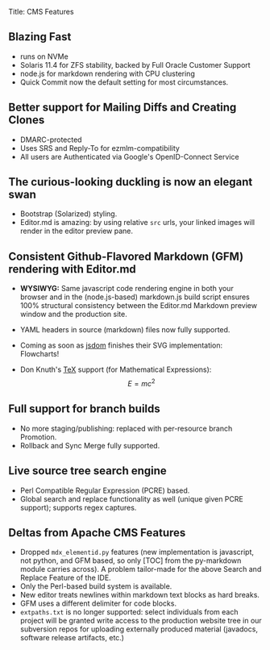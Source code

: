 Title: CMS Features

## Blazing Fast

- runs on NVMe
- Solaris 11.4 for ZFS stability, backed by Full Oracle Customer Support
- node.js for markdown rendering with CPU clustering
- Quick Commit now the default setting for most circumstances.

## Better support for Mailing Diffs and Creating Clones

- DMARC-protected
- Uses SRS and Reply-To for ezmlm-compatibility
- All users are Authenticated via Google's OpenID-Connect Service

## The curious-looking duckling is now an elegant swan

- Bootstrap (Solarized) styling.
- Editor.md is amazing: by using relative `src` urls, your linked images will render in the editor preview pane.

## Consistent Github-Flavored Markdown (GFM) rendering with Editor.md

- **WYSIWYG:** Same javascript code rendering engine in both your browser and in the (node.js-based) markdown.js build script ensures 100% structural consistency between the Editor.md Markdown preview window and the production site.

- YAML headers in source (markdown) files now fully supported.

- Coming as soon as [jsdom](https://github.com/jsdom/jsdom) finishes their SVG implementation: Flowcharts!

- Don Knuth's [TeX](https://en.wikipedia.org/wiki/TeX) support (for Mathematical Expressions): $$ E = mc^2 $$

## Full support for branch builds

- No more staging/publishing: replaced with per-resource branch Promotion.
- Rollback and Sync Merge fully supported.

## Live source tree search engine

- Perl Compatible Regular Expression (PCRE) based.
- Global search and replace functionality as well (unique given PCRE support); supports regex captures.

## Deltas from <span class='text-warning'>Apache CMS</span> Features

- Dropped `mdx_elementid.py` features (new implementation is javascript, not python, and GFM based, so only [TOC] from the py-markdown module carries across).  A problem tailor-made for the above Search and Replace Feature of the IDE.
- Only the Perl-based build system is available.
- New editor treats newlines within markdown text blocks as hard breaks.
- GFM uses a different delimiter for code blocks.
- `extpaths.txt` is no longer supported: select individuals from each project will be granted write access to the production website tree in our subversion repos for uploading externally produced material (javadocs, software release artifacts, etc.)
